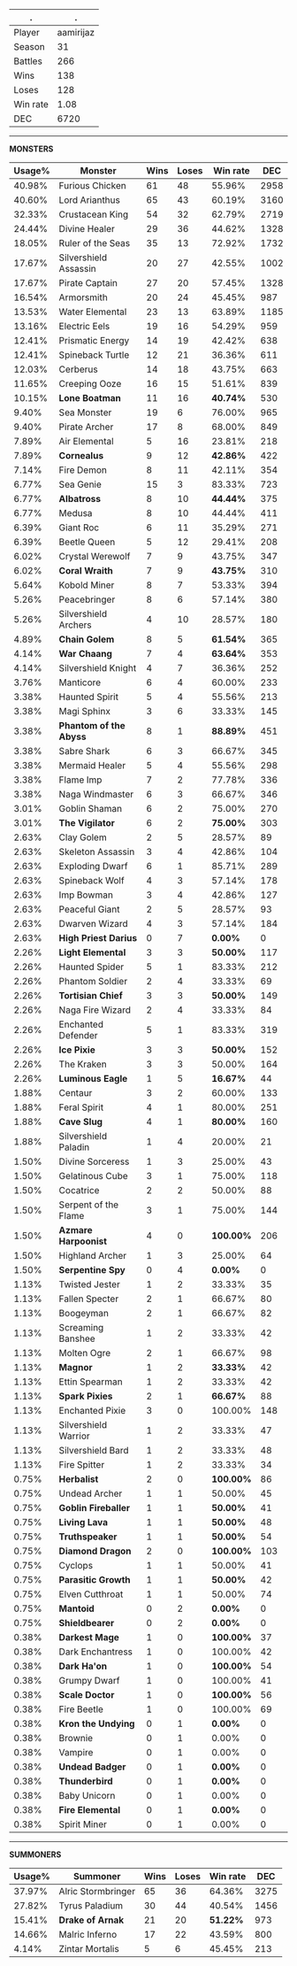 .|.
|-|-
Player|aamirijaz
Season|31
Battles|266
Wins|138
Loses|128
Win rate|1.08
DEC|6720

---
**MONSTERS**

Usage%|Monster|Wins|Loses|Win rate|DEC|
-|-|-|-|-|-|
40.98%|Furious Chicken|61|48|55.96%|2958|
40.60%|Lord Arianthus|65|43|60.19%|3160|
32.33%|Crustacean King|54|32|62.79%|2719|
24.44%|Divine Healer|29|36|44.62%|1328|
18.05%|Ruler of the Seas|35|13|72.92%|1732|
17.67%|Silvershield Assassin|20|27|42.55%|1002|
17.67%|Pirate Captain|27|20|57.45%|1328|
16.54%|Armorsmith|20|24|45.45%|987|
13.53%|Water Elemental|23|13|63.89%|1185|
13.16%|Electric Eels|19|16|54.29%|959|
12.41%|Prismatic Energy|14|19|42.42%|638|
12.41%|Spineback Turtle|12|21|36.36%|611|
12.03%|Cerberus|14|18|43.75%|663|
11.65%|Creeping Ooze|16|15|51.61%|839|
10.15%|**Lone Boatman**|11|16|**40.74%**|530|
9.40%|Sea Monster|19|6|76.00%|965|
9.40%|Pirate Archer|17|8|68.00%|849|
7.89%|Air Elemental|5|16|23.81%|218|
7.89%|**Cornealus**|9|12|**42.86%**|422|
7.14%|Fire Demon|8|11|42.11%|354|
6.77%|Sea Genie|15|3|83.33%|723|
6.77%|**Albatross**|8|10|**44.44%**|375|
6.77%|Medusa|8|10|44.44%|411|
6.39%|Giant Roc|6|11|35.29%|271|
6.39%|Beetle Queen|5|12|29.41%|208|
6.02%|Crystal Werewolf|7|9|43.75%|347|
6.02%|**Coral Wraith**|7|9|**43.75%**|310|
5.64%|Kobold Miner|8|7|53.33%|394|
5.26%|Peacebringer|8|6|57.14%|380|
5.26%|Silvershield Archers|4|10|28.57%|180|
4.89%|**Chain Golem**|8|5|**61.54%**|365|
4.14%|**War Chaang**|7|4|**63.64%**|353|
4.14%|Silvershield Knight|4|7|36.36%|252|
3.76%|Manticore|6|4|60.00%|233|
3.38%|Haunted Spirit|5|4|55.56%|213|
3.38%|Magi Sphinx|3|6|33.33%|145|
3.38%|**Phantom of the Abyss**|8|1|**88.89%**|451|
3.38%|Sabre Shark|6|3|66.67%|345|
3.38%|Mermaid Healer|5|4|55.56%|298|
3.38%|Flame Imp|7|2|77.78%|336|
3.38%|Naga Windmaster|6|3|66.67%|346|
3.01%|Goblin Shaman|6|2|75.00%|270|
3.01%|**The Vigilator**|6|2|**75.00%**|303|
2.63%|Clay Golem|2|5|28.57%|89|
2.63%|Skeleton Assassin|3|4|42.86%|104|
2.63%|Exploding Dwarf|6|1|85.71%|289|
2.63%|Spineback Wolf|4|3|57.14%|178|
2.63%|Imp Bowman|3|4|42.86%|127|
2.63%|Peaceful Giant|2|5|28.57%|93|
2.63%|Dwarven Wizard|4|3|57.14%|184|
2.63%|**High Priest Darius**|0|7|**0.00%**|0|
2.26%|**Light Elemental**|3|3|**50.00%**|117|
2.26%|Haunted Spider|5|1|83.33%|212|
2.26%|Phantom Soldier|2|4|33.33%|69|
2.26%|**Tortisian Chief**|3|3|**50.00%**|149|
2.26%|Naga Fire Wizard|2|4|33.33%|84|
2.26%|Enchanted Defender|5|1|83.33%|319|
2.26%|**Ice Pixie**|3|3|**50.00%**|152|
2.26%|The Kraken|3|3|50.00%|164|
2.26%|**Luminous Eagle**|1|5|**16.67%**|44|
1.88%|Centaur|3|2|60.00%|133|
1.88%|Feral Spirit|4|1|80.00%|251|
1.88%|**Cave Slug**|4|1|**80.00%**|160|
1.88%|Silvershield Paladin|1|4|20.00%|21|
1.50%|Divine Sorceress|1|3|25.00%|43|
1.50%|Gelatinous Cube|3|1|75.00%|118|
1.50%|Cocatrice|2|2|50.00%|88|
1.50%|Serpent of the Flame|3|1|75.00%|144|
1.50%|**Azmare Harpoonist**|4|0|**100.00%**|206|
1.50%|Highland Archer|1|3|25.00%|64|
1.50%|**Serpentine Spy**|0|4|**0.00%**|0|
1.13%|Twisted Jester|1|2|33.33%|35|
1.13%|Fallen Specter|2|1|66.67%|80|
1.13%|Boogeyman|2|1|66.67%|82|
1.13%|Screaming Banshee|1|2|33.33%|42|
1.13%|Molten Ogre|2|1|66.67%|98|
1.13%|**Magnor**|1|2|**33.33%**|42|
1.13%|Ettin Spearman|1|2|33.33%|42|
1.13%|**Spark Pixies**|2|1|**66.67%**|88|
1.13%|Enchanted Pixie|3|0|100.00%|148|
1.13%|Silvershield Warrior|1|2|33.33%|47|
1.13%|Silvershield Bard|1|2|33.33%|48|
1.13%|Fire Spitter|1|2|33.33%|34|
0.75%|**Herbalist**|2|0|**100.00%**|86|
0.75%|Undead Archer|1|1|50.00%|45|
0.75%|**Goblin Fireballer**|1|1|**50.00%**|41|
0.75%|**Living Lava**|1|1|**50.00%**|48|
0.75%|**Truthspeaker**|1|1|**50.00%**|54|
0.75%|**Diamond Dragon**|2|0|**100.00%**|103|
0.75%|Cyclops|1|1|50.00%|41|
0.75%|**Parasitic Growth**|1|1|**50.00%**|42|
0.75%|Elven Cutthroat|1|1|50.00%|74|
0.75%|**Mantoid**|0|2|**0.00%**|0|
0.75%|**Shieldbearer**|0|2|**0.00%**|0|
0.38%|**Darkest Mage**|1|0|**100.00%**|37|
0.38%|Dark Enchantress|1|0|100.00%|42|
0.38%|**Dark Ha'on**|1|0|**100.00%**|54|
0.38%|Grumpy Dwarf|1|0|100.00%|41|
0.38%|**Scale Doctor**|1|0|**100.00%**|56|
0.38%|Fire Beetle|1|0|100.00%|69|
0.38%|**Kron the Undying**|0|1|**0.00%**|0|
0.38%|Brownie|0|1|0.00%|0|
0.38%|Vampire|0|1|0.00%|0|
0.38%|**Undead Badger**|0|1|**0.00%**|0|
0.38%|**Thunderbird**|0|1|**0.00%**|0|
0.38%|Baby Unicorn|0|1|0.00%|0|
0.38%|**Fire Elemental**|0|1|**0.00%**|0|
0.38%|Spirit Miner|0|1|0.00%|0|

---
**SUMMONERS**

Usage%|Summoner|Wins|Loses|Win rate|DEC|
-|-|-|-|-|-|
37.97%|Alric Stormbringer|65|36|64.36%|3275|
27.82%|Tyrus Paladium|30|44|40.54%|1456|
15.41%|**Drake of Arnak**|21|20|**51.22%**|973|
14.66%|Malric Inferno|17|22|43.59%|800|
4.14%|Zintar Mortalis|5|6|45.45%|213|
